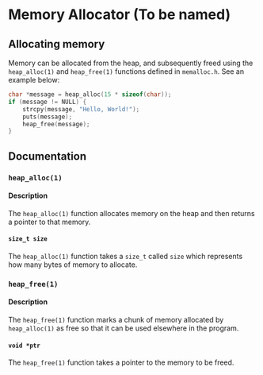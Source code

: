 # Memory Allocator (To be named)

## Allocating memory
Memory can be allocated from the heap, and subsequently freed using the `heap_alloc(1)` and `heap_free(1)` functions defined in `memalloc.h`. See an example below:

```c
char *message = heap_alloc(15 * sizeof(char));
if (message != NULL) {
    strcpy(message, "Hello, World!");
    puts(message);
    heap_free(message);
}
```

## Documentation
### `heap_alloc(1)`
#### Description
The `heap_alloc(1)` function allocates memory on the heap and then returns a pointer to that memory.

#### `size_t size`
The `heap_alloc(1)` function takes a `size_t` called `size` which represents how many bytes of memory to allocate.

### `heap_free(1)`
#### Description
The `heap_free(1)` function marks a chunk of memory allocated by `heap_alloc(1)` as free so that it can be used elsewhere in the program.

#### `void *ptr`
The `heap_free(1)` function takes a pointer to the memory to be freed.
